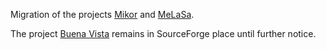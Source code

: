 Migration of the projects [Mikor](https://github.com/mezek/mikor) and [MeLaSa](https://github.com/mezek/melasa).

The project [Buena Vista](https://sourceforge.net/projects/buenavista/) remains in SourceForge place until further notice.
